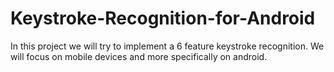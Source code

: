 # Keystroke-Recognition-for-Android

In this project we will try to implement a 6 feature keystroke recognition. We will focus on mobile devices and more specifically on android.
